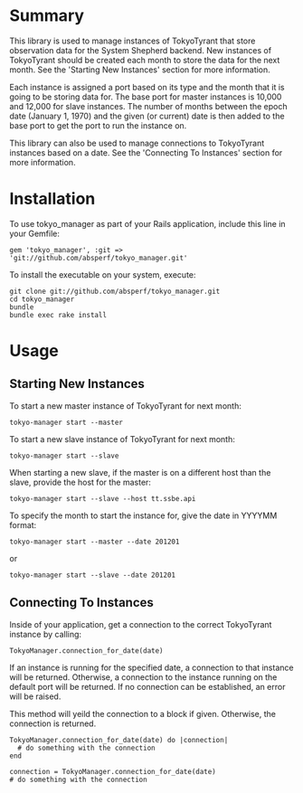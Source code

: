 # Summary

This library is used to manage instances of TokyoTyrant that store observation
data for the System Shepherd backend. New instances of TokyoTyrant should be
created each month to store the data for the next month. See the 'Starting New
Instances' section for more information.

Each instance is assigned a port based on its type and the month that it is
going to be storing data for. The base port for master instances is 10,000 and
12,000 for slave instances. The number of months between the epoch date
(January 1, 1970) and the given (or current) date is then added to the base
port to get the port to run the instance on.

This library can also be used to manage connections to TokyoTyrant instances
based on a date. See the 'Connecting To Instances' section for more
information.

# Installation

To use tokyo_manager as part of your Rails application, include this line in
your Gemfile:

    gem 'tokyo_manager', :git => 'git://github.com/absperf/tokyo_manager.git'

To install the executable on your system, execute:

    git clone git://github.com/absperf/tokyo_manager.git
    cd tokyo_manager
    bundle
    bundle exec rake install

# Usage

## Starting New Instances

To start a new master instance of TokyoTyrant for next month:

    tokyo-manager start --master

To start a new slave instance of TokyoTyrant for next month:

    tokyo-manager start --slave

When starting a new slave, if the master is on a different host than the slave, provide the host for the master:

    tokyo-manager start --slave --host tt.ssbe.api

To specify the month to start the instance for, give the date in YYYYMM format:

    tokyo-manager start --master --date 201201

or

    tokyo-manager start --slave --date 201201

## Connecting To Instances

Inside of your application, get a connection to the correct TokyoTyrant
instance by calling:

    TokyoManager.connection_for_date(date)

If an instance is running for the specified date, a connection to that instance
will be returned. Otherwise, a connection to the instance running on the default
port will be returned. If no connection can be established, an error will be
raised.

This method will yeild the connection to a block if given. Otherwise, the
connection is returned.

    TokyoManager.connection_for_date(date) do |connection|
      # do something with the connection
    end

    connection = TokyoManager.connection_for_date(date)
    # do something with the connection
